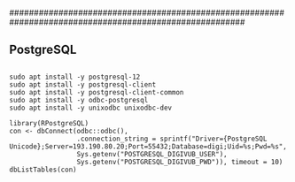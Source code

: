 ########################################################################################################
## PostgreSQL
## 

```{bash}
sudo apt install -y postgresql-12
sudo apt install -y postgresql-client
sudo apt install -y postgresql-client-common
sudo apt install -y odbc-postgresql
sudo apt install -y unixodbc unixodbc-dev
```

```{r}
library(RPostgreSQL)
con <- dbConnect(odbc::odbc(), 
                 .connection_string = sprintf("Driver={PostgreSQL Unicode};Server=193.190.80.20;Port=55432;Database=digi;Uid=%s;Pwd=%s", 
                 Sys.getenv("POSTGRESQL_DIGIVUB_USER"),
                 Sys.getenv("POSTGRESQL_DIGIVUB_PWD")), timeout = 10)
dbListTables(con)
```